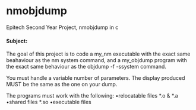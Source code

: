 # nmobjdump
Epitech Second Year Project, nmobjdump in c

#### Subject:

The goal of this project is to code a my_nm executable with the exact same beahaviour as the nm system
command, and a my_objdump program with the exact same behaviour as the objdump -f -ssystem command.

You must handle a variable number of parameters.
The display produced MUST be the same as the one on your dump.

The programs must work with the following:
  •relocatable files *.o & *.a
  •shared files *.so
  •executable files
